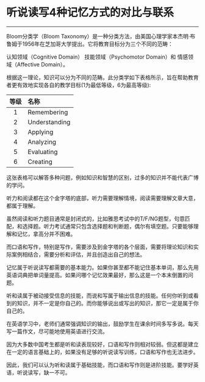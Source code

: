 # 听说读写4种记忆方式的对比与联系

<hr>

Bloom分类学（Bloom Taxonomy）是一种分类方法，由美国心理学家本杰明·布鲁姆于1956年在芝加哥大学提出。它将教育目标分为三个不同的范畴：

认知领域（Cognitive Domain）
技能领域（Psychomotor Domain）和
情感领域（Affective Domain）。

根据这一理论，知识可以分为不同的范畴。此分类学如下表格所示，旨在帮助教育者更有效地实现各自的教学目标(1为最低等级，6为最高等级):


| 等级 | 名称 |
| :-: | :-- |
| 1 | Remembering |
| 2 | Understanding |
| 3 | Applying |
| 4 | Analyzing |
| 5 | Evaluating |
| 6 | Creating |



这张表格可以解答多种问题，例如知识和智慧的区别，过多的知识并不能代表广博的学问。

听力和阅读都在这个金字塔的底部，听力需要理解情境，阅读需要理解文章大意，都属于理解。

虽然阅读和听力题目通常是封闭式的，比如雅思考试中的T/F/NG题型，句意匹配，和选择题。听力考试通常只包含选择题和判断题，偶尔有填空题。只要能够理解和记忆，拿高分并不困难。

而口语和写作，特别是写作，需要涉及到金字塔的各个层面，需要将理论知识和实际案例相结合，需要分析和评估，并且创造出自己的想法。

记忆属于听说读写都需要的基本能力。如果你甚至都不能记住基本单词，那么先用英语词典把单词量提高。如果问哪个记忆效果最好，那么这是一个本末倒置的问题。

听和读属于被动接受信息的技能，而说和写属于输出信息的技能。任何你听到或看到的知识，并不一定是你自己的。而你能够说出或写出的知识，那它一定是属于你自己的。

在英语学习中，老师们通常强调知识的输出，鼓励学生在课余时间多写多说。每天写一篇作文，尽可能地使用英语进行交流。

因为大多数中国考生都是听和读表现较好，口语和写作则相对较弱。但这都是建立在一定的语言基础上的，如果没有足够的听说读写训练，口语和写作也无法进步。

因此，我们可以认为听和读属于基础技能，而口语和写作则是进阶技能。要学好英语，听说读写，缺一不可。